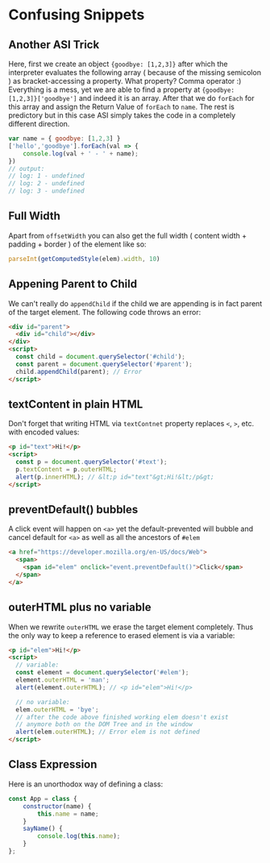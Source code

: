 # Confusing Snippets

## Another ASI Trick

Here, first we create an object `{goodbye: [1,2,3]}` after which the interpreter evaluates the following array
( because of the missing semicolon ) as bracket-accessing a property. What property? Comma operator :) Everything is
a mess, yet we are able to find a property at `{goodbye: [1,2,3]}['goodbye']` and indeed it is an array. After that we
do `forEach` for this array and assign the Return Value of `forEach` to `name`. The rest is predictory but in this case
ASI simply takes the code in a completely different direction.

```javascript
var name = { goodbye: [1,2,3] }
['hello','goodbye'].forEach(val => {
    console.log(val + ' - ' + name);
})
// output:
// log: 1 - undefined
// log: 2 - undefined
// log: 3 - undefined
```

## Full Width

Apart from `offsetWidth` you can also get the full width ( content width + padding + border ) of the element like so:
```javascript
parseInt(getComputedStyle(elem).width, 10)
```

## Appening Parent to Child

We can't really do `appendChild` if the child we are appending is in fact parent of the target element. The following
code throws an error:
```html
<div id="parent">
  <div id="child"></div>
</div>
<script>
  const child = document.querySelector('#child');
  const parent = document.querySelector('#parent');
  child.appendChild(parent); // Error
</script>
```

## textContent in plain HTML

Don't forget that writing HTML via `textContnet` property replaces `<`, `>`, etc. with encoded values:
```html
<p id="text">Hi!</p>
<script>
  const p = document.querySelector('#text');
  p.textContent = p.outerHTML;
  alert(p.innerHTML); // &lt;p id="text"&gt;Hi!&lt;/p&gt;
</script>
```

## preventDefault() bubbles
A click event will happen on `<a>` yet the default-prevented will bubble and cancel default for `<a>` as well as all
the ancestors of `#elem`
```html
<a href="https://developer.mozilla.org/en-US/docs/Web">
  <span>
    <span id="elem" onclick="event.preventDefault()">Click</span>
  </span>
</a>
```

## outerHTML plus no variable

When we rewrite `outerHTML` we erase the target element completely. Thus the only way to keep a reference to erased
element is via a variable:
```html
<p id="elem">Hi!</p>
<script>
  // variable:
  const element = document.querySelector('#elem');
  element.outerHTML = 'man';
  alert(element.outerHTML); // <p id="elem">Hi!</p>

  // no variable:
  elem.outerHTML = 'bye';
  // after the code above finished working elem doesn't exist
  // anymore both on the DOM Tree and in the window
  alert(elem.outerHTML); // Error elem is not defined
</script>
```

## Class Expression

Here is an unorthodox way of defining a class:
```javascript
const App = class {
    constructor(name) {
        this.name = name;
    }
    sayName() {
        console.log(this.name);
    }
};
```